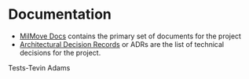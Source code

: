 # Documentation

- [MilMove Docs](https://transcom.github.io/mymove-docs) contains the primary set of documents for the project
- [Architectural Decision Records](https://transcom.github.io/mymove-docs/docs/adrs/) or ADRs are the list of technical decisions for the project.

Tests-Tevin Adams
